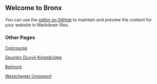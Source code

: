 ## Welcome to Bronx

You can use the [editor on GitHub](https://github.com/xshi0603/bronx-website/edit/gh-pages/index.md) to maintain and preview the content for your website in Markdown files.

### Other Pages
[Concourse](https://xshi0603.github.io/concourse-webpage/)

[Spuyten Duyvil-Kingsbridge](https://edgardopleytez.github.io/SputyenDuyvil-Kingsbridge/)

[Belmont](https://namiraz.github.io/bronx)

[Westchester Unionport](https://rach-zhang.github.io/open-streets-westchester-unionport/)


